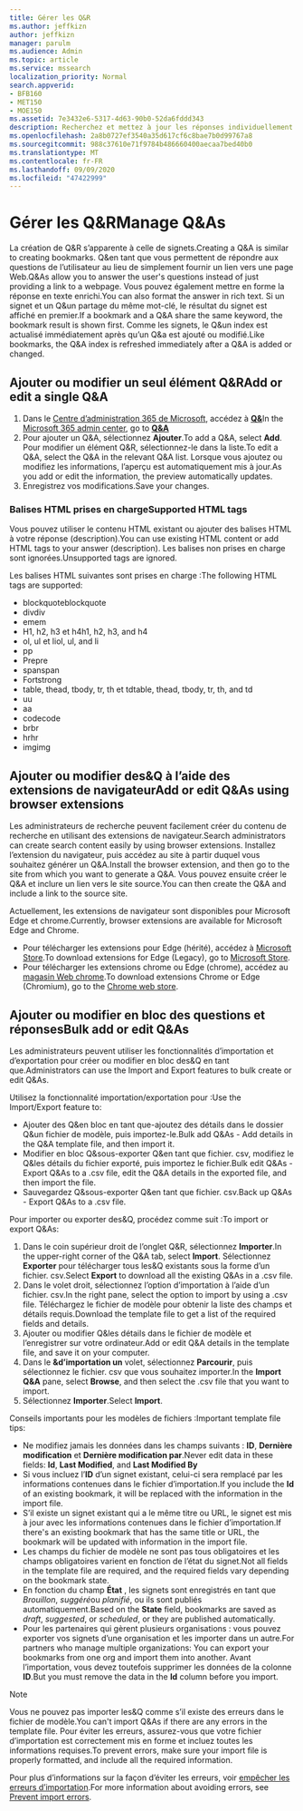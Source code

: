 ```yaml
---
title: Gérer les Q&R
ms.author: jeffkizn
author: jeffkizn
manager: parulm
ms.audience: Admin
ms.topic: article
ms.service: mssearch
localization_priority: Normal
search.appverid:
- BFB160
- MET150
- MOE150
ms.assetid: 7e3432e6-5317-4d63-90b0-52da6fddd343
description: Recherchez et mettez à jour les réponses individuellement ou utilisez les outils de recherche Microsoft disponibles pour modifier les&Q en une seule fois.
ms.openlocfilehash: 2a8b0727ef3540a35d617cf6c8bae7b0d99767a8
ms.sourcegitcommit: 988c37610e71f9784b486660400aecaa7bed40b0
ms.translationtype: MT
ms.contentlocale: fr-FR
ms.lasthandoff: 09/09/2020
ms.locfileid: "47422999"
---
```

# <a name="manage-qas"></a><span data-ttu-id="d82f1-103">Gérer les Q&R</span><span class="sxs-lookup"><span data-stu-id="d82f1-103">Manage Q&As</span></span>

<span data-ttu-id="d82f1-104">La création de Q&R s’apparente à celle de signets.</span><span class="sxs-lookup"><span data-stu-id="d82f1-104">Creating a Q&A is similar to creating bookmarks.</span></span> <span data-ttu-id="d82f1-105">Q&en tant que vous permettent de répondre aux questions de l’utilisateur au lieu de simplement fournir un lien vers une page Web.</span><span class="sxs-lookup"><span data-stu-id="d82f1-105">Q&As allow you to answer the user's questions instead of just providing a link to a webpage.</span></span> <span data-ttu-id="d82f1-106">Vous pouvez également mettre en forme la réponse en texte enrichi.</span><span class="sxs-lookup"><span data-stu-id="d82f1-106">You can also format the answer in rich text.</span></span> <span data-ttu-id="d82f1-107">Si un signet et un Q&un partage du même mot-clé, le résultat du signet est affiché en premier.</span><span class="sxs-lookup"><span data-stu-id="d82f1-107">If a bookmark and a Q&A share the same keyword, the bookmark result is shown first.</span></span> <span data-ttu-id="d82f1-108">Comme les signets, le Q&un index est actualisé immédiatement après qu’un Q&a est ajouté ou modifié.</span><span class="sxs-lookup"><span data-stu-id="d82f1-108">Like bookmarks, the Q&A index is refreshed immediately after a Q&A is added or changed.</span></span>

## <a name="add-or-edit-a-single-qa"></a><span data-ttu-id="d82f1-109">Ajouter ou modifier un seul élément Q&R</span><span class="sxs-lookup"><span data-stu-id="d82f1-109">Add or edit a single Q&A</span></span>

1. <span data-ttu-id="d82f1-110">Dans le [Centre d’administration 365 de Microsoft](https://admin.microsoft.com), accédez à [**Q&**](https://admin.microsoft.com/Adminportal/Home#/MicrosoftSearch/qnas)</span><span class="sxs-lookup"><span data-stu-id="d82f1-110">In the [Microsoft 365 admin center](https://admin.microsoft.com), go to [**Q&A**](https://admin.microsoft.com/Adminportal/Home#/MicrosoftSearch/qnas)</span></span>
1. <span data-ttu-id="d82f1-111">Pour ajouter un Q&A, sélectionnez **Ajouter**.</span><span class="sxs-lookup"><span data-stu-id="d82f1-111">To add a Q&A, select **Add**.</span></span>
<span data-ttu-id="d82f1-112">Pour modifier un élément Q&R, sélectionnez-le dans la liste.</span><span class="sxs-lookup"><span data-stu-id="d82f1-112">To edit a Q&A, select the Q&A in the relevant Q&A list.</span></span> <span data-ttu-id="d82f1-113">Lorsque vous ajoutez ou modifiez les informations, l’aperçu est automatiquement mis à jour.</span><span class="sxs-lookup"><span data-stu-id="d82f1-113">As you add or edit the information, the preview automatically updates.</span></span>
1. <span data-ttu-id="d82f1-114">Enregistrez vos modifications.</span><span class="sxs-lookup"><span data-stu-id="d82f1-114">Save your changes.</span></span>

### <a name="supported-html-tags"></a><span data-ttu-id="d82f1-115">Balises HTML prises en charge</span><span class="sxs-lookup"><span data-stu-id="d82f1-115">Supported HTML tags</span></span>

<span data-ttu-id="d82f1-116">Vous pouvez utiliser le contenu HTML existant ou ajouter des balises HTML à votre réponse (description).</span><span class="sxs-lookup"><span data-stu-id="d82f1-116">You can use existing HTML content or add HTML tags to your answer (description).</span></span> <span data-ttu-id="d82f1-117">Les balises non prises en charge sont ignorées.</span><span class="sxs-lookup"><span data-stu-id="d82f1-117">Unsupported tags are ignored.</span></span>

<span data-ttu-id="d82f1-118">Les balises HTML suivantes sont prises en charge :</span><span class="sxs-lookup"><span data-stu-id="d82f1-118">The following HTML tags are supported:</span></span>

- <span data-ttu-id="d82f1-119">blockquote</span><span class="sxs-lookup"><span data-stu-id="d82f1-119">blockquote</span></span>
- <span data-ttu-id="d82f1-120">div</span><span class="sxs-lookup"><span data-stu-id="d82f1-120">div</span></span>
- <span data-ttu-id="d82f1-121">em</span><span class="sxs-lookup"><span data-stu-id="d82f1-121">em</span></span>
- <span data-ttu-id="d82f1-122">H1, h2, h3 et h4</span><span class="sxs-lookup"><span data-stu-id="d82f1-122">h1, h2, h3, and h4</span></span>
- <span data-ttu-id="d82f1-123">ol, ul et li</span><span class="sxs-lookup"><span data-stu-id="d82f1-123">ol, ul, and li</span></span>
- <span data-ttu-id="d82f1-124">p</span><span class="sxs-lookup"><span data-stu-id="d82f1-124">p</span></span>
- <span data-ttu-id="d82f1-125">Pre</span><span class="sxs-lookup"><span data-stu-id="d82f1-125">pre</span></span>
- <span data-ttu-id="d82f1-126">span</span><span class="sxs-lookup"><span data-stu-id="d82f1-126">span</span></span>
- <span data-ttu-id="d82f1-127">Fort</span><span class="sxs-lookup"><span data-stu-id="d82f1-127">strong</span></span>
- <span data-ttu-id="d82f1-128">table, thead, tbody, tr, th et td</span><span class="sxs-lookup"><span data-stu-id="d82f1-128">table, thead, tbody, tr, th, and td</span></span>
- <span data-ttu-id="d82f1-129">u</span><span class="sxs-lookup"><span data-stu-id="d82f1-129">u</span></span>
- <span data-ttu-id="d82f1-130">a</span><span class="sxs-lookup"><span data-stu-id="d82f1-130">a</span></span>
- <span data-ttu-id="d82f1-131">code</span><span class="sxs-lookup"><span data-stu-id="d82f1-131">code</span></span>
- <span data-ttu-id="d82f1-132">br</span><span class="sxs-lookup"><span data-stu-id="d82f1-132">br</span></span>
- <span data-ttu-id="d82f1-133">hr</span><span class="sxs-lookup"><span data-stu-id="d82f1-133">hr</span></span>
- <span data-ttu-id="d82f1-134">img</span><span class="sxs-lookup"><span data-stu-id="d82f1-134">img</span></span>

## <a name="add-or-edit-qas-using-browser-extensions"></a><span data-ttu-id="d82f1-135">Ajouter ou modifier des&Q à l’aide des extensions de navigateur</span><span class="sxs-lookup"><span data-stu-id="d82f1-135">Add or edit Q&As using browser extensions</span></span>

<span data-ttu-id="d82f1-136">Les administrateurs de recherche peuvent facilement créer du contenu de recherche en utilisant des extensions de navigateur.</span><span class="sxs-lookup"><span data-stu-id="d82f1-136">Search administrators can create search content easily by using browser extensions.</span></span> <span data-ttu-id="d82f1-137">Installez l’extension du navigateur, puis accédez au site à partir duquel vous souhaitez générer un Q&A.</span><span class="sxs-lookup"><span data-stu-id="d82f1-137">Install the browser extension, and then go to the site from which you want to generate a Q&A.</span></span> <span data-ttu-id="d82f1-138">Vous pouvez ensuite créer le Q&A et inclure un lien vers le site source.</span><span class="sxs-lookup"><span data-stu-id="d82f1-138">You can then create the Q&A and include a link to the source site.</span></span>

<span data-ttu-id="d82f1-139">Actuellement, les extensions de navigateur sont disponibles pour Microsoft Edge et chrome.</span><span class="sxs-lookup"><span data-stu-id="d82f1-139">Currently, browser extensions are available for Microsoft Edge and Chrome.</span></span>

- <span data-ttu-id="d82f1-140">Pour télécharger les extensions pour Edge (hérité), accédez à [Microsoft Store](https://www.microsoft.com/p/microsoft-search-content-creator/9nrqdbcbwq55?activetab=pivot:overviewtab).</span><span class="sxs-lookup"><span data-stu-id="d82f1-140">To download extensions for Edge (Legacy), go to [Microsoft Store](https://www.microsoft.com/p/microsoft-search-content-creator/9nrqdbcbwq55?activetab=pivot:overviewtab).</span></span>
- <span data-ttu-id="d82f1-141">Pour télécharger les extensions chrome ou Edge (chrome), accédez au [magasin Web chrome](https://chrome.google.com/webstore/detail/microsoft-search-content/nocnablpaoeecfmfnjoheefkogmleipm).</span><span class="sxs-lookup"><span data-stu-id="d82f1-141">To download extensions Chrome or Edge (Chromium), go to the [Chrome web store](https://chrome.google.com/webstore/detail/microsoft-search-content/nocnablpaoeecfmfnjoheefkogmleipm).</span></span>

## <a name="bulk-add-or-edit-qas"></a><span data-ttu-id="d82f1-142">Ajouter ou modifier en bloc des questions et réponses</span><span class="sxs-lookup"><span data-stu-id="d82f1-142">Bulk add or edit Q&As</span></span>

<span data-ttu-id="d82f1-143">Les administrateurs peuvent utiliser les fonctionnalités d’importation et d’exportation pour créer ou modifier en bloc des&Q en tant que.</span><span class="sxs-lookup"><span data-stu-id="d82f1-143">Administrators can use the Import and Export features to bulk create or edit Q&As.</span></span>

<span data-ttu-id="d82f1-144">Utilisez la fonctionnalité importation/exportation pour :</span><span class="sxs-lookup"><span data-stu-id="d82f1-144">Use the Import/Export feature to:</span></span>

- <span data-ttu-id="d82f1-145">Ajouter des Q&en bloc en tant que-ajoutez des détails dans le dossier Q&un fichier de modèle, puis importez-le.</span><span class="sxs-lookup"><span data-stu-id="d82f1-145">Bulk add Q&As - Add details in the Q&A template file, and then import it.</span></span>
- <span data-ttu-id="d82f1-146">Modifier en bloc Q&sous-exporter Q&en tant que fichier. csv, modifiez le Q&les détails du fichier exporté, puis importez le fichier.</span><span class="sxs-lookup"><span data-stu-id="d82f1-146">Bulk edit Q&As - Export Q&As to a .csv file, edit the Q&A details in the exported file, and then import the file.</span></span>
- <span data-ttu-id="d82f1-147">Sauvegardez Q&sous-exporter Q&en tant que fichier. csv.</span><span class="sxs-lookup"><span data-stu-id="d82f1-147">Back up Q&As - Export Q&As to a .csv file.</span></span>

<span data-ttu-id="d82f1-148">Pour importer ou exporter des&Q, procédez comme suit :</span><span class="sxs-lookup"><span data-stu-id="d82f1-148">To import or export Q&As:</span></span>

1. <span data-ttu-id="d82f1-149">Dans le coin supérieur droit de l’onglet Q&R, sélectionnez **Importer**.</span><span class="sxs-lookup"><span data-stu-id="d82f1-149">In the upper-right corner of the Q&A tab, select **Import**.</span></span>
<span data-ttu-id="d82f1-150">Sélectionnez **Exporter** pour télécharger tous les&Q existants sous la forme d’un fichier. csv.</span><span class="sxs-lookup"><span data-stu-id="d82f1-150">Select **Export** to download all the existing Q&As in a .csv file.</span></span>
1. <span data-ttu-id="d82f1-151">Dans le volet droit, sélectionnez l’option d’importation à l’aide d’un fichier. csv.</span><span class="sxs-lookup"><span data-stu-id="d82f1-151">In the right pane, select the option to import by using a .csv file.</span></span> <span data-ttu-id="d82f1-152">Téléchargez le fichier de modèle pour obtenir la liste des champs et détails requis.</span><span class="sxs-lookup"><span data-stu-id="d82f1-152">Download the template file to get a list of the required fields and details.</span></span>
1. <span data-ttu-id="d82f1-153">Ajouter ou modifier Q&les détails dans le fichier de modèle et l’enregistrer sur votre ordinateur.</span><span class="sxs-lookup"><span data-stu-id="d82f1-153">Add or edit Q&A details in the template file, and save it on your computer.</span></span>
1. <span data-ttu-id="d82f1-154">Dans le **&d’importation un** volet, sélectionnez **Parcourir**, puis sélectionnez le fichier. csv que vous souhaitez importer.</span><span class="sxs-lookup"><span data-stu-id="d82f1-154">In the **Import Q&A** pane, select **Browse**, and then select the .csv file that you want to import.</span></span>
1. <span data-ttu-id="d82f1-155">Sélectionnez **Importer**.</span><span class="sxs-lookup"><span data-stu-id="d82f1-155">Select **Import**.</span></span>

<span data-ttu-id="d82f1-156">Conseils importants pour les modèles de fichiers :</span><span class="sxs-lookup"><span data-stu-id="d82f1-156">Important template file tips:</span></span>

- <span data-ttu-id="d82f1-157">Ne modifiez jamais les données dans les champs suivants : **ID**, **Dernière modification** et **Dernière modification par**.</span><span class="sxs-lookup"><span data-stu-id="d82f1-157">Never edit data in these fields: **Id**, **Last Modified**, and **Last Modified By**</span></span>
- <span data-ttu-id="d82f1-158">Si vous incluez l’**ID** d’un signet existant, celui-ci sera remplacé par les informations contenues dans le fichier d’importation.</span><span class="sxs-lookup"><span data-stu-id="d82f1-158">If you include the **Id** of an existing bookmark, it will be replaced with the information in the import file.</span></span>
- <span data-ttu-id="d82f1-159">S’il existe un signet existant qui a le même titre ou URL, le signet est mis à jour avec les informations contenues dans le fichier d’importation.</span><span class="sxs-lookup"><span data-stu-id="d82f1-159">If there's an existing bookmark that has the same title or URL, the bookmark will be updated with information in the import file.</span></span>
- <span data-ttu-id="d82f1-160">Les champs du fichier de modèle ne sont pas tous obligatoires et les champs obligatoires varient en fonction de l’état du signet.</span><span class="sxs-lookup"><span data-stu-id="d82f1-160">Not all fields in the template file are required, and the required fields vary depending on the bookmark state.</span></span>
- <span data-ttu-id="d82f1-161">En fonction du champ **État** , les signets sont enregistrés en tant que *Brouillon*, *suggéré*ou *planifié*, ou ils sont publiés automatiquement.</span><span class="sxs-lookup"><span data-stu-id="d82f1-161">Based on the **State** field, bookmarks are saved as *draft*, *suggested*, or *scheduled*, or they are published automatically.</span></span>
- <span data-ttu-id="d82f1-162">Pour les partenaires qui gèrent plusieurs organisations : vous pouvez exporter vos signets d’une organisation et les importer dans un autre.</span><span class="sxs-lookup"><span data-stu-id="d82f1-162">For partners who manage multiple organizations: You can export your bookmarks from one org and import them into another.</span></span> <span data-ttu-id="d82f1-163">Avant l’importation, vous devez toutefois supprimer les données de la colonne **ID**.</span><span class="sxs-lookup"><span data-stu-id="d82f1-163">But you must remove the data in the **Id** column before you import.</span></span>

> [!NOTE]
> <span data-ttu-id="d82f1-164">Vous ne pouvez pas importer les&Q comme s’il existe des erreurs dans le fichier de modèle.</span><span class="sxs-lookup"><span data-stu-id="d82f1-164">You can't import Q&As if there are any errors in the template file.</span></span> <span data-ttu-id="d82f1-165">Pour éviter les erreurs, assurez-vous que votre fichier d’importation est correctement mis en forme et incluez toutes les informations requises.</span><span class="sxs-lookup"><span data-stu-id="d82f1-165">To prevent errors, make sure your import file is properly formatted, and include all the required information.</span></span>

<span data-ttu-id="d82f1-166">Pour plus d’informations sur la façon d’éviter les erreurs, voir [empêcher les erreurs d’importation](manage-bookmarks.md#prevent-import-errors).</span><span class="sxs-lookup"><span data-stu-id="d82f1-166">For more information about avoiding errors, see [Prevent import errors](manage-bookmarks.md#prevent-import-errors).</span></span>
